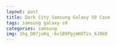 ```yaml
---
layout: post
title: Dark City Samsung Galaxy S9 Case
tags: samsung galaxy s9
categories: samsung
img: 1hg_D07juKq_-bv1B9PgjmHXTzs_6J9kD
---
```

